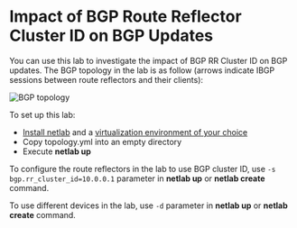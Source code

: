 # Impact of BGP Route Reflector Cluster ID on BGP Updates

You can use this lab to investigate the impact of BGP RR Cluster ID on BGP updates. The BGP topology in the lab is as follow (arrows indicate IBGP sessions between route reflectors and their clients):

![BGP topology](bgp.png)

To set up this lab:

* [Install netlab](https://netsim-tools.readthedocs.io/en/latest/install.html) and a [virtualization environment of your choice](https://netsim-tools.readthedocs.io/en/latest/install.html#building-the-lab-environment)
* Copy topology.yml into an empty directory
* Execute **netlab up**

To configure the route reflectors in the lab to use BGP cluster ID, use `-s bgp.rr_cluster_id=10.0.0.1` parameter in **netlab up** or **netlab create** command.

To use different devices in the lab, use `-d` parameter in **netlab up** or **netlab create** command.
